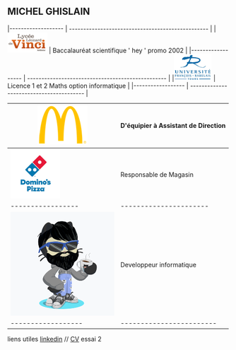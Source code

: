 ## MICHEL GHISLAIN 

|------------------- | ------------------------------------------------- |
|![Image](lycée.png) | Baccalauréat scientifique     ' hey ' promo 2002  |
|------------------  | ------------------------------------------------- |
|![Image](univ.png) | Licence 1 et 2 Maths option informatique |
|------------------ | ---------------------------------------- |


|![Image](mc.png) | D'équipier à Assistant de Direction |
|---------------- | ----------------------------------- |
|![Image](dom.png) | Responsable de Magasin |
|----------------- | ---------------------- |
|![Image](cat.png) | Developpeur informatique |
|------------------| ------------------------ |

 




liens utiles [linkedin](https://www.linkedin.com/in/ghislain-michel-31b024153/) // [CV](CV_Ghislain_Michel_M2i.docx) essai 2 



 
 
